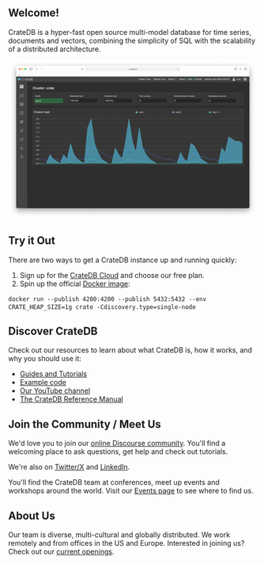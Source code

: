 ## Welcome!

CrateDB is a hyper-fast open source multi-model database for time series, documents and vectors, combining the simplicity of SQL with the scalability of a distributed architecture.

![The CrateDB Admin Interface](https://raw.githubusercontent.com/crate/.github/master/profile/crate-admin.gif)

## Try it Out

There are two ways to get a CrateDB instance up and running quickly:

1. Sign up for the [CrateDB Cloud](https://console.cratedb.cloud/) and choose our free plan.
1. Spin up the official [Docker image](https://hub.docker.com/r/crate/crate/):

```
docker run --publish 4200:4200 --publish 5432:5432 --env CRATE_HEAP_SIZE=1g crate -Cdiscovery.type=single-node
```

## Discover CrateDB

Check out our resources to learn about what CrateDB is, how it works, and why you should use it:

* [Guides and Tutorials](https://cratedb.com/docs/guide/)
* [Example code](https://github.com/crate/cratedb-examples)
* [Our YouTube channel](https://www.youtube.com/@CrateDB)
* [The CrateDB Reference Manual](https://cratedb.com/docs/crate/reference/en/latest/)

## Join the Community / Meet Us

We'd love you to join our [online Discourse community](https://community.cratedb.com/). You'll find a welcoming place to ask questions, get help and check out tutorials.  

We're also on [Twitter/X](https://twitter.com/cratedb) and [LinkedIn](https://www.linkedin.com/company/crateio/posts/?feedView=all).

You'll find the CrateDB team at conferences, meet up events and workshops around the world.  Visit our [Events page](https://cratedb.com/event) to see where to find us.


## About Us

Our team is diverse, multi-cultural and globally distributed.  We work remotely and from offices in the US and Europe. Interested in joining us?  Check out our [current openings](https://cratedb.com/company/career).
